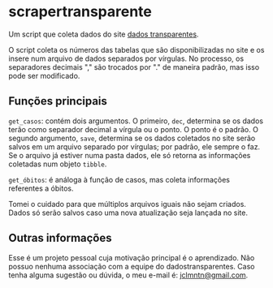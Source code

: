 # scrapertransparente

Um script que coleta dados do site [dados transparentes](www.dadostransparentes.com.br).

O script coleta os números das tabelas que são disponibilizadas no site e os insere num arquivo de dados separados por vírgulas. No processo, os separadores decimais "," são trocados por "." de maneira padrão, mas isso pode ser modificado.

## Funções principais

`get_casos`: contém dois argumentos. O primeiro, `dec`, determina se os dados terão como separador decimal a vírgula ou o ponto. O ponto é o padrão. O segundo argumento, `save`, determina se os dados coletados no site serão salvos em um arquivo separado por vírgulas; por padrão, ele sempre o faz. Se o arquivo já estiver numa pasta dados, ele só retorna as informações coletadas num objeto `tibble`.

`get_óbitos`: é análoga à função de casos, mas coleta informações referentes a óbitos.

Tomei o cuidado para que múltiplos arquivos iguais não sejam criados. Dados só serão salvos caso uma nova atualização seja lançada no site.

## Outras informações

Esse é um projeto pessoal cuja motivação principal é o aprendizado. Não possuo nenhuma associação com a equipe do dadostransparentes. Caso tenha alguma sugestão ou dúvida, o meu e-mail é: jclmntn@gmail.com.


